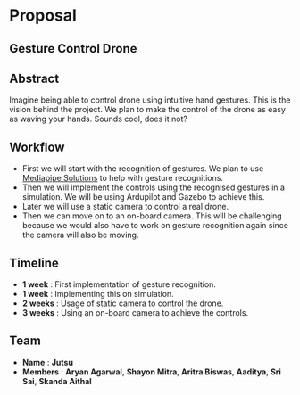 # Proposal

## Gesture Control Drone

## Abstract

Imagine being able to control drone using intuitive hand gestures. This is the vision behind the project. We plan to make the control of the drone as easy as waving your hands. Sounds cool, does it not?

## Workflow

- First we will start with the recognition of gestures. We plan to use [Mediapipe Solutions](https://developers.google.com/mediapipe/solutions/guide) to help with gesture recognitions.
- Then we will implement the controls using the recognised gestures in a simulation. We will be using Ardupilot and Gazebo to achieve this.
- Later we will use a static camera to control a real drone.
- Then we can move on to an on-board camera. This will be challenging because we would also have to work on gesture recognition again since the camera will also be moving.

## Timeline

- **1 week** : First implementation of gesture recognition.
- **1 week** : Implementing this on simulation.
- **2 weeks** : Usage of static camera to control the drone.
- **3 weeks** : Using an on-board camera to achieve the controls.

## Team 
- **Name** : **Jutsu**
- **Members** : **Aryan Agarwal**, **Shayon Mitra**, **Aritra Biswas**, **Aaditya**, **Sri Sai**, **Skanda Aithal**

